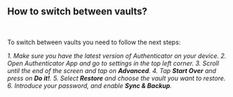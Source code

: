 <!-- 
---
title: How to switch between vaults?
--- 
-->

## **How to switch between vaults?**

<br />

To switch between vaults you need to follow the next steps:

*1. Make sure you have the latest version of Authenticator on your device.*
*2. Open Authenticator App and go to settings in the top left corner.*
*3. Scroll until the end of the screen and tap on **Advanced**.*
*4. Tap **Start Over** and press on **Do it!**.*
*5. Select **Restore** and choose the vault you want to restore.*
*6. Introduce your password, and enable **Sync & Backup**.*